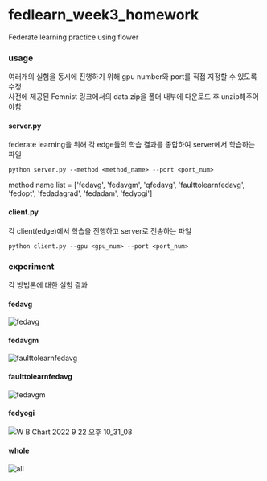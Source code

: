 # fedlearn_week3_homework

Federate learning practice using flower  

### usage  
여러개의 실험을 동시에 진행하기 위해 gpu number와 port를 직접 지정할 수 있도록 수정  
사전에 제공된 Femnist 링크에서의 data.zip을 폴더 내부에 다운로드 후 unzip해주어야함

#### server.py  
federate learning을 위해 각 edge들의 학습 결과를 종합하여 server에서 학습하는 파일  

    python server.py --method <method_name> --port <port_num>  
    
method name list = ['fedavg', 'fedavgm', 'qfedavg', 'faulttolearnfedavg', 'fedopt', 'fedadagrad', 'fedadam', 'fedyogi']  

#### client.py
각 client(edge)에서 학습을 진행하고 server로 전송하는 파일 

    python client.py --gpu <gpu_num> --port <port_num>   
    
### experiment  
각 방법론에 대한 실험 결과
#### fedavg  
![fedavg](https://user-images.githubusercontent.com/44080708/191684448-3d213ed1-5478-446a-9e56-9ff1dd783a5b.png)
#### fedavgm  
![faulttolearnfedavg](https://user-images.githubusercontent.com/44080708/191684459-fe0bbb51-e5c7-4658-bb7b-19aa61b55708.png)
#### faulttolearnfedavg  
![fedavgm](https://user-images.githubusercontent.com/44080708/191684469-f1e8d7ad-4184-46d1-8de6-e66bd6c6443e.png)
#### fedyogi
![W B Chart 2022  9  22  오후 10_31_08](https://user-images.githubusercontent.com/44080708/191760731-f41f6841-d4aa-4cf9-96a8-1e39dbcdb97a.png)
#### whole  
![all](https://user-images.githubusercontent.com/44080708/191760755-70a7e13f-05bb-4a24-bb9e-fbbbc4a3bad9.png)

